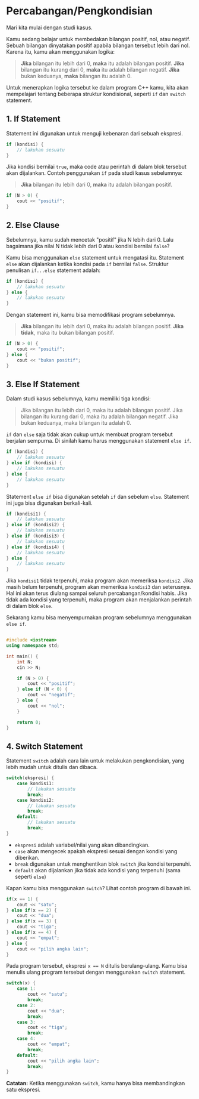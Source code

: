 # Percabangan/Pengkondisian

Mari kita mulai dengan studi kasus.

Kamu sedang belajar untuk membedakan bilangan positif, nol, atau negatif. Sebuah bilangan dinyatakan positif apabila bilangan tersebut lebih dari nol. Karena itu, kamu akan menggunakan logika:

> **Jika** bilangan itu lebih dari 0, **maka** itu adalah bilangan positif.
**Jika** bilangan itu kurang dari 0, **maka** itu adalah bilangan negatif.
**Jika** bukan keduanya, **maka** bilangan itu adalah 0.
> 

Untuk menerapkan logika tersebut ke dalam program C++ kamu, kita akan mempelajari tentang beberapa struktur kondisional, seperti `if` dan `switch` statement.

## 1. If Statement

Statement ini digunakan untuk menguji kebenaran dari sebuah ekspresi.

```cpp
if (kondisi) {
	// lakukan sesuatu
}
```

Jika kondisi bernilai `true`, maka code atau perintah di dalam blok tersebut akan dijalankan. Contoh penggunakan `if` pada studi kasus sebelumnya:

> **Jika** bilangan itu lebih dari 0, **maka** itu adalah bilangan positif.
> 

```cpp
if (N > 0) {
	cout << "positif";
}
```

## 2. Else Clause

Sebelumnya, kamu sudah mencetak "positif" jika N lebih dari 0. Lalu bagaimana jika nilai N tidak lebih dari 0 atau kondisi bernilai `false`?

Kamu bisa menggunakan `else` statement untuk mengatasi itu. Statement `else` akan dijalankan ketika kondisi pada `if` bernilai `false`. Struktur penulisan `if...else` statement adalah:

```cpp
if (kondisi) {
	// lakukan sesuatu
} else {
	// lakukan sesuatu
}
```

Dengan statement ini, kamu bisa memodifikasi program sebelumnya.

> **Jika** bilangan itu lebih dari 0, maka itu adalah bilangan positif.
**Jika** **tidak**, maka itu bukan bilangan positif.
> 

```cpp
if (N > 0) {
	cout << "positif";
} else {
	cout << "bukan positif";
}
```

## 3. Else If Statement

Dalam studi kasus sebelumnya, kamu memiliki tiga kondisi:

> Jika bilangan itu lebih dari 0, maka itu adalah bilangan positif.
Jika bilangan itu kurang dari 0, maka itu adalah bilangan negatif.
Jika bukan keduanya, maka bilangan itu adalah 0.
> 

`if` dan `else` saja tidak akan cukup untuk membuat program tersebut berjalan sempurna. Di sinilah kamu harus menggunakan statement `else if`.

```cpp
if (kondisi) {
	// lakukan sesuatu
} else if (kondisi) {
	// lakukan sesuatu
} else {
	// lakukan sesuatu
}
```

Statement `else if` bisa digunakan setelah `if` dan sebelum `else`. Statement ini juga bisa digunakan berkali-kali.

```cpp
if (kondisi1) {
	// lakukan sesuatu
} else if (kondisi2) {
	// lakukan sesuatu
} else if (kondisi3) {
	// lakukan sesuatu
} else if (kondisi4) {
	// lakukan sesuatu
} else {
	// lakukan sesuatu
}
```

Jika `kondisi1` tidak terpenuhi, maka program akan memeriksa `kondisi2`. Jika masih belum terpenuhi, program akan memeriksa `kondisi3` dan seterusnya. Hal ini akan terus diulang sampai seluruh percabangan/kondisi habis. Jika tidak ada kondisi yang terpenuhi, maka program akan menjalankan perintah di dalam blok `else`. 

Sekarang kamu bisa menyempurnakan program sebelumnya menggunakan `else if`.

```cpp

#include <iostream>
using namespace std;

int main() {
	int N;
	cin >> N;

	if (N > 0) {
		cout << "positif";
	} else if (N < 0) {
		cout << "negatif";
	} else {
		cout << "nol";
	}

	return 0;
}
```

## 4. Switch Statement

Statement `switch` adalah cara lain untuk melakukan pengkondisian, yang lebih mudah untuk ditulis dan dibaca. 

```cpp
switch(ekspresi) {
	case kondisi1:
		// lakukan sesuatu
		break;
	case kondisi2:
		// lakukan sesuatu
		break;
	default:
		// lakukan sesuatu
		break;
}
```

- `ekspresi` adalah variabel/nilai yang akan dibandingkan.
- `case` akan mengecek apakah ekspresi sesuai dengan kondisi yang diberikan.
- `break` digunakan untuk menghentikan blok `switch` jika kondisi terpenuhi.
- `default` akan dijalankan jika tidak ada kondisi yang terpenuhi (sama seperti `else`)

Kapan kamu bisa menggunakan `switch`? Lihat contoh program di bawah ini.

```cpp
if(x == 1) {
	cout << "satu";
} else if(x == 2) {
	cout << "dua";
} else if(x == 3) {
	cout << "tiga";
} else if(x == 4) {
	cout << "empat";
} else {
	cout << "pilih angka lain";
}
```

Pada program tersebut, ekspresi `x == N` ditulis berulang-ulang. Kamu bisa menulis ulang program tersebut dengan menggunakan `switch` statement.

```cpp
switch(x) {
	case 1:
		cout << "satu";
		break;
	case 2:
		cout << "dua";
		break;
	case 3:
		cout << "tiga";
		break;
	case 4:
		cout << "empat";
		break;
	default:
		cout << "pilih angka lain";
		break;
}
```

**Catatan:** Ketika menggunakan `switch`, kamu hanya bisa membandingkan satu ekspresi.